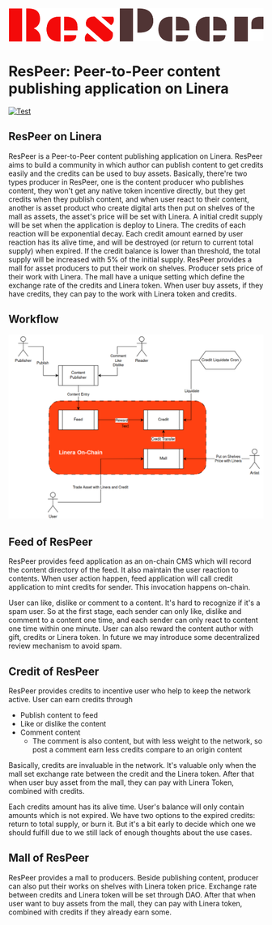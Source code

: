 ![image](webui/src/assets/ResPeer@3x.png)

# ResPeer: Peer-to-Peer content publishing application on Linera

[![Test](https://github.com/web3eye-io/res-peer/actions/workflows/test.yml/badge.svg?branch=master)](https://github.com/web3eye-io/res-peer/actions/workflows/test.yml)

## ResPeer on Linera

ResPeer is a Peer-to-Peer content publishing application on Linera. ResPeer aims to build a community in which author can publish content to get credits easily and the credits can be used to buy assets. Basically, there're two types producer in ResPeer, one is the content producer who publishes content, they won't get any native token incentive directly, but they get credits when they publish content, and when user react to their content, another is asset product who create digital arts then put on shelves of the mall as assets, the asset's price will be set with Linera. A initial credit supply will be set when the application is deploy to Linera. The credits of each reaction will be exponential decay. Each credit amount earned by user reaction has its alive time, and will be destroyed (or return to current total supply) when expired. If the credit balance is lower than threshold, the total supply will be increased with 5% of the initial supply. ResPeer provides a mall for asset producers to put their work on shelves. Producer sets price of their work with Linera. The mall have a unique setting which define the exchange rate of the credits and Linera token. When user buy assets, if they have credits, they can pay to the work with Linera token and credits.

## Workflow

![image](webui/src/assets/Workflow.png)

## Feed of ResPeer

ResPeer provides feed application as an on-chain CMS which will record the content directory of the feed. It also maintain the user reaction to contents. When user action happen, feed application will call credit application to mint credits for sender. This invocation happens on-chain.

User can like, dislike or comment to a content. It's hard to recognize if it's a spam user. So at the first stage, each sender can only like, dislike and comment to a content one time, and each sender can only react to content one time within one minute. User can also reward the content author with gift, credits or Linera token. In future we may introduce some decentralized review mechanism to avoid spam.

## Credit of ResPeer

ResPeer provides credits to incentive user who help to keep the network active. User can earn credits through

* Publish content to feed
* Like or dislike the content
* Comment content
  * The comment is also content, but with less weight to the network, so post a comment earn less credits compare to an origin content

Basically, credits are invaluable in the network. It's valuable only when the mall set exchange rate between the credit and the Linera token. After that when user buy asset from the mall, they can pay with Linera Token, combined with credits.

Each credits amount has its alive time. User's balance will only contain amounts which is not expired. We have two options to the expired credits: return to total supply, or burn it. But it's a bit early to decide which one we should fulfill due to we still lack of enough thoughts about the use cases.

## Mall of ResPeer

ResPeer provides a mall to producers. Beside publishing content, producer can also put their works on shelves with Linera token price. Exchange rate between credits and Linera token will be set through DAO. After that when user want to buy assets from the mall, they can pay with Linera token, combined with credits if they already earn some.

